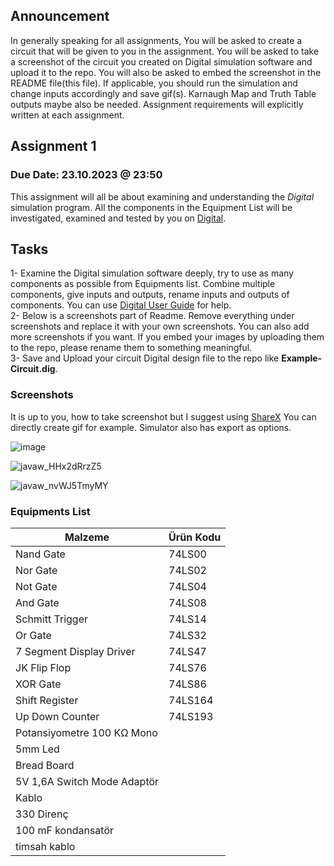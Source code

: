 ## Announcement
In generally speaking for all assignments, You will be asked to create a circuit that will be given to you in the assignment. You will be asked to take a screenshot of the circuit you created on Digital simulation software and upload it to the repo. You will also be asked to embed the screenshot in the README file(this file). If applicable, you should run the simulation and change inputs accordingly and save gif(s). Karnaugh Map and Truth Table outputs maybe also be needed. Assignment requirements will explicitly written at each assignment.

## Assignment 1
### Due Date: 23.10.2023 @ 23:50
This assignment will all be about examining and understanding the *_Digital_* simulation program. All the components in the Equipment List will be investigated, examined and tested by you on [Digital](https://github.com/hneemann/Digital/releases).

## Tasks
1- Examine the Digital simulation software deeply, try to use as many components as possible from Equipments list. Combine multiple components, give inputs and outputs, rename inputs and outputs of components. You can use [Digital User Guide](https://github.com/hneemann/Digital/releases/download/v0.30/Doc_English.pdf) for help.  
2- Below is a screenshots part of Readme. Remove everything under screenshots and replace it with your own screenshots. You can also add more screenshots if you want. If you embed your images by uploading them to the repo, please rename them to something meaningful.  
3- Save and Upload your circuit Digital design file to the repo like **Example-Circuit.dig**. 

### Screenshots
It is up to you, how to take screenshot but I suggest using [ShareX](https://getsharex.com/) You can directly create gif for example. Simulator also has export as options.

![image](https://github.com/abbaselmas/Assignment/assets/28142617/fa0c543c-e87b-4c6d-98b4-d084c12b1ad0)

![javaw_HHx2dRrzZ5](https://github.com/abbaselmas/Assignment/assets/28142617/ab69400c-e5c0-43b6-a78c-5e34f5fb4027)

![javaw_nvWJ5TmyMY](https://github.com/abbaselmas/Assignment/assets/115380639/a96e239c-c076-49f1-9d5a-23693190c96c)


### Equipments List

| Malzeme                     | Ürün Kodu |
|-----------------------------|-----------|
| Nand Gate                   | 74LS00    |
| Nor Gate                    | 74LS02    |
| Not Gate                    | 74LS04    |
| And Gate                    | 74LS08    |
| Schmitt Trigger             | 74LS14    |
| Or Gate                     | 74LS32    |
| 7 Segment Display Driver    | 74LS47    |
| JK Flip Flop                | 74LS76    |
| XOR Gate                    | 74LS86    |
| Shift Register              | 74LS164   |
| Up Down Counter             | 74LS193   |
| Potansiyometre 100 KΩ Mono  |           |
| 5mm Led                     |           |
| Bread Board                 |           |
| 5V 1,6A Switch Mode Adaptör |           |
| Kablo                       |           |
| 330 Direnç                  |           |
| 100 mF kondansatör          |           |
| timsah kablo                |           |

